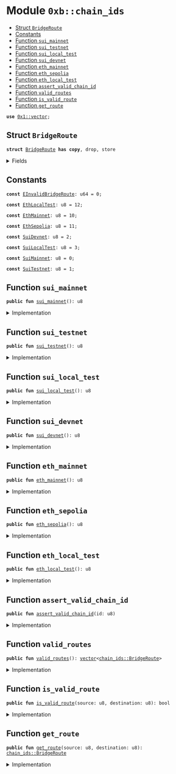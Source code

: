 
<a name="0xb_chain_ids"></a>

# Module `0xb::chain_ids`



-  [Struct `BridgeRoute`](#0xb_chain_ids_BridgeRoute)
-  [Constants](#@Constants_0)
-  [Function `sui_mainnet`](#0xb_chain_ids_sui_mainnet)
-  [Function `sui_testnet`](#0xb_chain_ids_sui_testnet)
-  [Function `sui_local_test`](#0xb_chain_ids_sui_local_test)
-  [Function `sui_devnet`](#0xb_chain_ids_sui_devnet)
-  [Function `eth_mainnet`](#0xb_chain_ids_eth_mainnet)
-  [Function `eth_sepolia`](#0xb_chain_ids_eth_sepolia)
-  [Function `eth_local_test`](#0xb_chain_ids_eth_local_test)
-  [Function `assert_valid_chain_id`](#0xb_chain_ids_assert_valid_chain_id)
-  [Function `valid_routes`](#0xb_chain_ids_valid_routes)
-  [Function `is_valid_route`](#0xb_chain_ids_is_valid_route)
-  [Function `get_route`](#0xb_chain_ids_get_route)


<pre><code><b>use</b> <a href="dependencies/move-stdlib/vector.md#0x1_vector">0x1::vector</a>;
</code></pre>



<a name="0xb_chain_ids_BridgeRoute"></a>

## Struct `BridgeRoute`



<pre><code><b>struct</b> <a href="chain_ids.md#0xb_chain_ids_BridgeRoute">BridgeRoute</a> <b>has</b> <b>copy</b>, drop, store
</code></pre>



<details>
<summary>Fields</summary>


<dl>
<dt>
<code>source: u8</code>
</dt>
<dd>

</dd>
<dt>
<code>destination: u8</code>
</dt>
<dd>

</dd>
</dl>


</details>

<a name="@Constants_0"></a>

## Constants


<a name="0xb_chain_ids_EInvalidBridgeRoute"></a>



<pre><code><b>const</b> <a href="chain_ids.md#0xb_chain_ids_EInvalidBridgeRoute">EInvalidBridgeRoute</a>: u64 = 0;
</code></pre>



<a name="0xb_chain_ids_EthLocalTest"></a>



<pre><code><b>const</b> <a href="chain_ids.md#0xb_chain_ids_EthLocalTest">EthLocalTest</a>: u8 = 12;
</code></pre>



<a name="0xb_chain_ids_EthMainnet"></a>



<pre><code><b>const</b> <a href="chain_ids.md#0xb_chain_ids_EthMainnet">EthMainnet</a>: u8 = 10;
</code></pre>



<a name="0xb_chain_ids_EthSepolia"></a>



<pre><code><b>const</b> <a href="chain_ids.md#0xb_chain_ids_EthSepolia">EthSepolia</a>: u8 = 11;
</code></pre>



<a name="0xb_chain_ids_SuiDevnet"></a>



<pre><code><b>const</b> <a href="chain_ids.md#0xb_chain_ids_SuiDevnet">SuiDevnet</a>: u8 = 2;
</code></pre>



<a name="0xb_chain_ids_SuiLocalTest"></a>



<pre><code><b>const</b> <a href="chain_ids.md#0xb_chain_ids_SuiLocalTest">SuiLocalTest</a>: u8 = 3;
</code></pre>



<a name="0xb_chain_ids_SuiMainnet"></a>



<pre><code><b>const</b> <a href="chain_ids.md#0xb_chain_ids_SuiMainnet">SuiMainnet</a>: u8 = 0;
</code></pre>



<a name="0xb_chain_ids_SuiTestnet"></a>



<pre><code><b>const</b> <a href="chain_ids.md#0xb_chain_ids_SuiTestnet">SuiTestnet</a>: u8 = 1;
</code></pre>



<a name="0xb_chain_ids_sui_mainnet"></a>

## Function `sui_mainnet`



<pre><code><b>public</b> <b>fun</b> <a href="chain_ids.md#0xb_chain_ids_sui_mainnet">sui_mainnet</a>(): u8
</code></pre>



<details>
<summary>Implementation</summary>


<pre><code><b>public</b> <b>fun</b> <a href="chain_ids.md#0xb_chain_ids_sui_mainnet">sui_mainnet</a>(): u8 {
    <a href="chain_ids.md#0xb_chain_ids_SuiMainnet">SuiMainnet</a>
}
</code></pre>



</details>

<a name="0xb_chain_ids_sui_testnet"></a>

## Function `sui_testnet`



<pre><code><b>public</b> <b>fun</b> <a href="chain_ids.md#0xb_chain_ids_sui_testnet">sui_testnet</a>(): u8
</code></pre>



<details>
<summary>Implementation</summary>


<pre><code><b>public</b> <b>fun</b> <a href="chain_ids.md#0xb_chain_ids_sui_testnet">sui_testnet</a>(): u8 {
    <a href="chain_ids.md#0xb_chain_ids_SuiTestnet">SuiTestnet</a>
}
</code></pre>



</details>

<a name="0xb_chain_ids_sui_local_test"></a>

## Function `sui_local_test`



<pre><code><b>public</b> <b>fun</b> <a href="chain_ids.md#0xb_chain_ids_sui_local_test">sui_local_test</a>(): u8
</code></pre>



<details>
<summary>Implementation</summary>


<pre><code><b>public</b> <b>fun</b> <a href="chain_ids.md#0xb_chain_ids_sui_local_test">sui_local_test</a>(): u8 {
    <a href="chain_ids.md#0xb_chain_ids_SuiLocalTest">SuiLocalTest</a>
}
</code></pre>



</details>

<a name="0xb_chain_ids_sui_devnet"></a>

## Function `sui_devnet`



<pre><code><b>public</b> <b>fun</b> <a href="chain_ids.md#0xb_chain_ids_sui_devnet">sui_devnet</a>(): u8
</code></pre>



<details>
<summary>Implementation</summary>


<pre><code><b>public</b> <b>fun</b> <a href="chain_ids.md#0xb_chain_ids_sui_devnet">sui_devnet</a>(): u8 {
    <a href="chain_ids.md#0xb_chain_ids_SuiDevnet">SuiDevnet</a>
}
</code></pre>



</details>

<a name="0xb_chain_ids_eth_mainnet"></a>

## Function `eth_mainnet`



<pre><code><b>public</b> <b>fun</b> <a href="chain_ids.md#0xb_chain_ids_eth_mainnet">eth_mainnet</a>(): u8
</code></pre>



<details>
<summary>Implementation</summary>


<pre><code><b>public</b> <b>fun</b> <a href="chain_ids.md#0xb_chain_ids_eth_mainnet">eth_mainnet</a>(): u8 {
    <a href="chain_ids.md#0xb_chain_ids_EthMainnet">EthMainnet</a>
}
</code></pre>



</details>

<a name="0xb_chain_ids_eth_sepolia"></a>

## Function `eth_sepolia`



<pre><code><b>public</b> <b>fun</b> <a href="chain_ids.md#0xb_chain_ids_eth_sepolia">eth_sepolia</a>(): u8
</code></pre>



<details>
<summary>Implementation</summary>


<pre><code><b>public</b> <b>fun</b> <a href="chain_ids.md#0xb_chain_ids_eth_sepolia">eth_sepolia</a>(): u8 {
    <a href="chain_ids.md#0xb_chain_ids_EthSepolia">EthSepolia</a>
}
</code></pre>



</details>

<a name="0xb_chain_ids_eth_local_test"></a>

## Function `eth_local_test`



<pre><code><b>public</b> <b>fun</b> <a href="chain_ids.md#0xb_chain_ids_eth_local_test">eth_local_test</a>(): u8
</code></pre>



<details>
<summary>Implementation</summary>


<pre><code><b>public</b> <b>fun</b> <a href="chain_ids.md#0xb_chain_ids_eth_local_test">eth_local_test</a>(): u8 {
    <a href="chain_ids.md#0xb_chain_ids_EthLocalTest">EthLocalTest</a>
}
</code></pre>



</details>

<a name="0xb_chain_ids_assert_valid_chain_id"></a>

## Function `assert_valid_chain_id`



<pre><code><b>public</b> <b>fun</b> <a href="chain_ids.md#0xb_chain_ids_assert_valid_chain_id">assert_valid_chain_id</a>(id: u8)
</code></pre>



<details>
<summary>Implementation</summary>


<pre><code><b>public</b> <b>fun</b> <a href="chain_ids.md#0xb_chain_ids_assert_valid_chain_id">assert_valid_chain_id</a>(id: u8) {
    <b>assert</b>!(
        id == <a href="chain_ids.md#0xb_chain_ids_SuiMainnet">SuiMainnet</a> ||
        id == <a href="chain_ids.md#0xb_chain_ids_SuiTestnet">SuiTestnet</a> ||
        id == <a href="chain_ids.md#0xb_chain_ids_SuiDevnet">SuiDevnet</a> ||
        id == <a href="chain_ids.md#0xb_chain_ids_SuiLocalTest">SuiLocalTest</a> ||
        id == <a href="chain_ids.md#0xb_chain_ids_EthMainnet">EthMainnet</a> ||
        id == <a href="chain_ids.md#0xb_chain_ids_EthSepolia">EthSepolia</a> ||
        id == <a href="chain_ids.md#0xb_chain_ids_EthLocalTest">EthLocalTest</a>,
        <a href="chain_ids.md#0xb_chain_ids_EInvalidBridgeRoute">EInvalidBridgeRoute</a>
    )
}
</code></pre>



</details>

<a name="0xb_chain_ids_valid_routes"></a>

## Function `valid_routes`



<pre><code><b>public</b> <b>fun</b> <a href="chain_ids.md#0xb_chain_ids_valid_routes">valid_routes</a>(): <a href="dependencies/move-stdlib/vector.md#0x1_vector">vector</a>&lt;<a href="chain_ids.md#0xb_chain_ids_BridgeRoute">chain_ids::BridgeRoute</a>&gt;
</code></pre>



<details>
<summary>Implementation</summary>


<pre><code><b>public</b> <b>fun</b> <a href="chain_ids.md#0xb_chain_ids_valid_routes">valid_routes</a>(): <a href="dependencies/move-stdlib/vector.md#0x1_vector">vector</a>&lt;<a href="chain_ids.md#0xb_chain_ids_BridgeRoute">BridgeRoute</a>&gt; {
    <a href="dependencies/move-stdlib/vector.md#0x1_vector">vector</a>[
        <a href="chain_ids.md#0xb_chain_ids_BridgeRoute">BridgeRoute</a> { source: <a href="chain_ids.md#0xb_chain_ids_SuiMainnet">SuiMainnet</a>, destination: <a href="chain_ids.md#0xb_chain_ids_EthMainnet">EthMainnet</a> },
        <a href="chain_ids.md#0xb_chain_ids_BridgeRoute">BridgeRoute</a> { source: <a href="chain_ids.md#0xb_chain_ids_EthMainnet">EthMainnet</a>, destination: <a href="chain_ids.md#0xb_chain_ids_SuiMainnet">SuiMainnet</a> },

        <a href="chain_ids.md#0xb_chain_ids_BridgeRoute">BridgeRoute</a> { source: <a href="chain_ids.md#0xb_chain_ids_SuiDevnet">SuiDevnet</a>, destination: <a href="chain_ids.md#0xb_chain_ids_EthSepolia">EthSepolia</a> },
        <a href="chain_ids.md#0xb_chain_ids_BridgeRoute">BridgeRoute</a> { source: <a href="chain_ids.md#0xb_chain_ids_SuiDevnet">SuiDevnet</a>, destination: <a href="chain_ids.md#0xb_chain_ids_EthLocalTest">EthLocalTest</a> },
        <a href="chain_ids.md#0xb_chain_ids_BridgeRoute">BridgeRoute</a> { source: <a href="chain_ids.md#0xb_chain_ids_SuiTestnet">SuiTestnet</a>, destination: <a href="chain_ids.md#0xb_chain_ids_EthSepolia">EthSepolia</a> },
        <a href="chain_ids.md#0xb_chain_ids_BridgeRoute">BridgeRoute</a> { source: <a href="chain_ids.md#0xb_chain_ids_SuiTestnet">SuiTestnet</a>, destination: <a href="chain_ids.md#0xb_chain_ids_EthLocalTest">EthLocalTest</a> },
        <a href="chain_ids.md#0xb_chain_ids_BridgeRoute">BridgeRoute</a> { source: <a href="chain_ids.md#0xb_chain_ids_SuiLocalTest">SuiLocalTest</a>, destination: <a href="chain_ids.md#0xb_chain_ids_EthLocalTest">EthLocalTest</a> },
        <a href="chain_ids.md#0xb_chain_ids_BridgeRoute">BridgeRoute</a> { source: <a href="chain_ids.md#0xb_chain_ids_SuiLocalTest">SuiLocalTest</a>, destination: <a href="chain_ids.md#0xb_chain_ids_EthSepolia">EthSepolia</a> },
        <a href="chain_ids.md#0xb_chain_ids_BridgeRoute">BridgeRoute</a> { source: <a href="chain_ids.md#0xb_chain_ids_EthSepolia">EthSepolia</a>, destination: <a href="chain_ids.md#0xb_chain_ids_SuiDevnet">SuiDevnet</a> },
        <a href="chain_ids.md#0xb_chain_ids_BridgeRoute">BridgeRoute</a> { source: <a href="chain_ids.md#0xb_chain_ids_EthSepolia">EthSepolia</a>, destination: <a href="chain_ids.md#0xb_chain_ids_SuiTestnet">SuiTestnet</a> },
        <a href="chain_ids.md#0xb_chain_ids_BridgeRoute">BridgeRoute</a> { source: <a href="chain_ids.md#0xb_chain_ids_EthSepolia">EthSepolia</a>, destination: <a href="chain_ids.md#0xb_chain_ids_SuiLocalTest">SuiLocalTest</a> },
        <a href="chain_ids.md#0xb_chain_ids_BridgeRoute">BridgeRoute</a> { source: <a href="chain_ids.md#0xb_chain_ids_EthLocalTest">EthLocalTest</a>, destination: <a href="chain_ids.md#0xb_chain_ids_SuiDevnet">SuiDevnet</a> },
        <a href="chain_ids.md#0xb_chain_ids_BridgeRoute">BridgeRoute</a> { source: <a href="chain_ids.md#0xb_chain_ids_EthLocalTest">EthLocalTest</a>, destination: <a href="chain_ids.md#0xb_chain_ids_SuiTestnet">SuiTestnet</a> },
        <a href="chain_ids.md#0xb_chain_ids_BridgeRoute">BridgeRoute</a> { source: <a href="chain_ids.md#0xb_chain_ids_EthLocalTest">EthLocalTest</a>, destination: <a href="chain_ids.md#0xb_chain_ids_SuiLocalTest">SuiLocalTest</a> }
    ]
}
</code></pre>



</details>

<a name="0xb_chain_ids_is_valid_route"></a>

## Function `is_valid_route`



<pre><code><b>public</b> <b>fun</b> <a href="chain_ids.md#0xb_chain_ids_is_valid_route">is_valid_route</a>(source: u8, destination: u8): bool
</code></pre>



<details>
<summary>Implementation</summary>


<pre><code><b>public</b> <b>fun</b> <a href="chain_ids.md#0xb_chain_ids_is_valid_route">is_valid_route</a>(source: u8, destination: u8): bool {
    <b>let</b> route = <a href="chain_ids.md#0xb_chain_ids_BridgeRoute">BridgeRoute</a> { source, destination };
    <b>return</b> <a href="dependencies/move-stdlib/vector.md#0x1_vector_contains">vector::contains</a>(&<a href="chain_ids.md#0xb_chain_ids_valid_routes">valid_routes</a>(), &route)
}
</code></pre>



</details>

<a name="0xb_chain_ids_get_route"></a>

## Function `get_route`



<pre><code><b>public</b> <b>fun</b> <a href="chain_ids.md#0xb_chain_ids_get_route">get_route</a>(source: u8, destination: u8): <a href="chain_ids.md#0xb_chain_ids_BridgeRoute">chain_ids::BridgeRoute</a>
</code></pre>



<details>
<summary>Implementation</summary>


<pre><code><b>public</b> <b>fun</b> <a href="chain_ids.md#0xb_chain_ids_get_route">get_route</a>(source: u8, destination: u8): <a href="chain_ids.md#0xb_chain_ids_BridgeRoute">BridgeRoute</a> {
    <b>let</b> route = <a href="chain_ids.md#0xb_chain_ids_BridgeRoute">BridgeRoute</a> { source, destination };
    <b>assert</b>!(<a href="dependencies/move-stdlib/vector.md#0x1_vector_contains">vector::contains</a>(&<a href="chain_ids.md#0xb_chain_ids_valid_routes">valid_routes</a>(), &route), <a href="chain_ids.md#0xb_chain_ids_EInvalidBridgeRoute">EInvalidBridgeRoute</a>);
    route
}
</code></pre>



</details>
